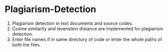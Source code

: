 # Plagiarism-Detection
1. Plagiarism detection in text documents and source codes.
2. Cosine similarity and levenstein distance are implemented for plagiarism detection.
3. Enter file names if in same directory of code or enter the whole paths of both the files.
